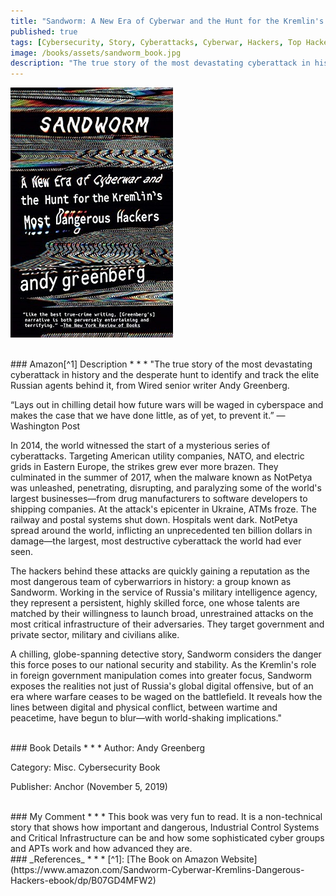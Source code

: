 ```yaml
---
title: "Sandworm: A New Era of Cyberwar and the Hunt for the Kremlin's Most Dangerous Hackers"
published: true
tags: [Cybersecurity, Story, Cyberattacks, Cyberwar, Hackers, Top Hackers, Misc., Ransomware, ICS, APT]
image: /books/assets/sandworm_book.jpg
description: "The true story of the most devastating cyberattack in history and the desperate hunt to identify and track the elite Russian agents behind it, from Wired senior writer Andy Greenberg."
---
```


![](/books/assets/sandworm_book.jpg)

<br>
### Amazon[^1] Description
* * *
"The true story of the most devastating cyberattack in history and the desperate hunt to identify and track the elite Russian agents behind it, from Wired senior writer Andy Greenberg.

“Lays out in chilling detail how future wars will be waged in cyberspace and makes the case that we have done little, as of yet, to prevent it.” —Washington Post

In 2014, the world witnessed the start of a mysterious series of cyberattacks. Targeting American utility companies, NATO, and electric grids in Eastern Europe, the strikes grew ever more brazen. They culminated in the summer of 2017, when the malware known as NotPetya was unleashed, penetrating, disrupting, and paralyzing some of the world's largest businesses—from drug manufacturers to software developers to shipping companies. At the attack's epicenter in Ukraine, ATMs froze. The railway and postal systems shut down. Hospitals went dark. NotPetya spread around the world, inflicting an unprecedented ten billion dollars in damage—the largest, most destructive cyberattack the world had ever seen.

The hackers behind these attacks are quickly gaining a reputation as the most dangerous team of cyberwarriors in history: a group known as Sandworm. Working in the service of Russia's military intelligence agency, they represent a persistent, highly skilled force, one whose talents are matched by their willingness to launch broad, unrestrained attacks on the most critical infrastructure of their adversaries. They target government and private sector, military and civilians alike.

A chilling, globe-spanning detective story, Sandworm considers the danger this force poses to our national security and stability. As the Kremlin's role in foreign government manipulation comes into greater focus, Sandworm exposes the realities not just of Russia's global digital offensive, but of an era where warfare ceases to be waged on the battlefield. It reveals how the lines between digital and physical conflict, between wartime and peacetime, have begun to blur—with world-shaking implications."

<br>
### Book Details
* * *
Author: Andy Greenberg

Category: Misc. Cybersecurity Book

Publisher: Anchor (November 5, 2019)

<br>
### My Comment
* * *
This book was very fun to read. It is a non-technical story that shows how important and dangerous, Industrial Control Systems and Critical Infrastructure can be and how some sophisticated cyber groups and APTs work and how advanced they are.

<br>
### _References_
* * *
[^1]: [The Book on Amazon Website](https://www.amazon.com/Sandworm-Cyberwar-Kremlins-Dangerous-Hackers-ebook/dp/B07GD4MFW2)
